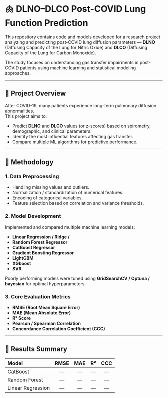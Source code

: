 # 🫁 DLNO–DLCO Post-COVID Lung Function Prediction

This repository contains code and models developed for a research project analyzing and predicting post-COVID lung diffusion parameters — **DLNO** (Diffusing Capacity of the Lung for Nitric Oxide) and **DLCO** (Diffusing Capacity of the Lung for Carbon Monoxide).  

The study focuses on understanding gas transfer impairments in post-COVID patients using machine learning and statistical modeling approaches.

---

## 📘 Project Overview

After COVID-19, many patients experience long-term pulmonary diffusion abnormalities.  
This project aims to:
- Predict **DLNO** and **DLCO** values (or z-scores) based on spirometry, demographic, and clinical parameters.
- Identify the most influential features affecting gas transfer.
- Compare multiple ML algorithms for predictive performance.

---

## 🧠 Methodology

### 1. Data Preprocessing
- Handling missing values and outliers.
- Normalization / standardization of numerical features.
- Encoding of categorical variables.
- Feature selection based on correlation and variance thresholds.

### 2. Model Development
Implemented and compared multiple machine learning models:
- **Linear Regression / Ridge /**
- **Random Forest Regressor**
- **CatBoost Regressor**
- **Gradient Boosting Regressor**
- **LightGBM**
- **XGboost**
- **SVR**

Poorly performing models were tuned using **GridSearchCV / Optuna / bayesian** for optimal hyperparameters.

### 3. Core Evaluation Metrics
- **RMSE (Root Mean Square Error)**
- **MAE (Mean Absolute Error)**
- **R² Score**
- **Pearson / Spearman Correlation**
- **Concordance Correlation Coefficient (CCC)**

---

## 🧾 Results Summary
| Model | RMSE | MAE | R² | CCC |
|:------|:----:|:---:|:--:|:---:|
| CatBoost | — | — | — | — |
| Random Forest | — | — | — | — |
| Linear Regression | — | — | — | — |



